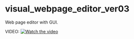 # visual_webpage_editor_ver03

Web page editor with GUI. 

VIDEO:
[![Watch the video](https://i.ytimg.com/vi/KTCN3isy9sk/hqdefault.jpg?sqp=-oaymwEZCNACELwBSFXyq4qpAwsIARUAAIhCGAFwAQ==&rs=AOn4CLBQW0WTfBXboJlZ5IEX7yA3lwNSQg)](https://www.youtube.com/watch?v=KTCN3isy9sk)

